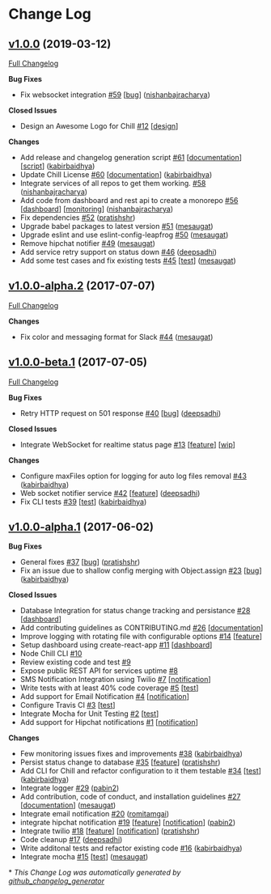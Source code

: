 # Change Log

## [v1.0.0](https://github.com/leapfrogtechnology/chill/tree/v1.0.0) (2019-03-12)
[Full Changelog](https://github.com/leapfrogtechnology/chill/compare/v1.0.0-alpha.2...v1.0.0)

**Bug Fixes**

- Fix websocket integration [\#59](https://github.com/leapfrogtechnology/chill/pull/59) [[bug](https://github.com/leapfrogtechnology/chill/labels/bug)] ([nishanbajracharya](https://github.com/nishanbajracharya))

**Closed Issues**

- Design an Awesome Logo for Chill [\#12](https://github.com/leapfrogtechnology/chill/issues/12) [[design](https://github.com/leapfrogtechnology/chill/labels/design)]

**Changes**

- Add release and changelog generation script [\#61](https://github.com/leapfrogtechnology/chill/pull/61) [[documentation](https://github.com/leapfrogtechnology/chill/labels/documentation)] [[script](https://github.com/leapfrogtechnology/chill/labels/script)] ([kabirbaidhya](https://github.com/kabirbaidhya))
- Update Chill License [\#60](https://github.com/leapfrogtechnology/chill/pull/60) [[documentation](https://github.com/leapfrogtechnology/chill/labels/documentation)] ([kabirbaidhya](https://github.com/kabirbaidhya))
- Integrate services of all repos to get them working. [\#58](https://github.com/leapfrogtechnology/chill/pull/58) ([nishanbajracharya](https://github.com/nishanbajracharya))
- Add code from dashboard and rest api to create a monorepo [\#56](https://github.com/leapfrogtechnology/chill/pull/56) [[dashboard](https://github.com/leapfrogtechnology/chill/labels/dashboard)] [[monitoring](https://github.com/leapfrogtechnology/chill/labels/monitoring)] ([nishanbajracharya](https://github.com/nishanbajracharya))
- Fix dependencies [\#52](https://github.com/leapfrogtechnology/chill/pull/52) ([pratishshr](https://github.com/pratishshr))
- Upgrade babel packages to latest version [\#51](https://github.com/leapfrogtechnology/chill/pull/51) ([mesaugat](https://github.com/mesaugat))
- Upgrade eslint and use eslint-config-leapfrog [\#50](https://github.com/leapfrogtechnology/chill/pull/50) ([mesaugat](https://github.com/mesaugat))
- Remove hipchat notifier [\#49](https://github.com/leapfrogtechnology/chill/pull/49) ([mesaugat](https://github.com/mesaugat))
- Add service retry support on status down [\#46](https://github.com/leapfrogtechnology/chill/pull/46) ([deepsadhi](https://github.com/deepsadhi))
- Add some test cases and fix existing tests [\#45](https://github.com/leapfrogtechnology/chill/pull/45) [[test](https://github.com/leapfrogtechnology/chill/labels/test)] ([mesaugat](https://github.com/mesaugat))

## [v1.0.0-alpha.2](https://github.com/leapfrogtechnology/chill/tree/v1.0.0-alpha.2) (2017-07-07)
[Full Changelog](https://github.com/leapfrogtechnology/chill/compare/v1.0.0-beta.1...v1.0.0-alpha.2)

**Changes**

- Fix color and messaging format for Slack [\#44](https://github.com/leapfrogtechnology/chill/pull/44) ([mesaugat](https://github.com/mesaugat))

## [v1.0.0-beta.1](https://github.com/leapfrogtechnology/chill/tree/v1.0.0-beta.1) (2017-07-05)
[Full Changelog](https://github.com/leapfrogtechnology/chill/compare/v1.0.0-alpha.1...v1.0.0-beta.1)

**Bug Fixes**

- Retry HTTP request on 501 response [\#40](https://github.com/leapfrogtechnology/chill/pull/40) [[bug](https://github.com/leapfrogtechnology/chill/labels/bug)] ([deepsadhi](https://github.com/deepsadhi))

**Closed Issues**

- Integrate WebSocket for realtime status page [\#13](https://github.com/leapfrogtechnology/chill/issues/13) [[feature](https://github.com/leapfrogtechnology/chill/labels/feature)] [[wip](https://github.com/leapfrogtechnology/chill/labels/wip)]

**Changes**

- Configure maxFiles option for logging for auto log files removal [\#43](https://github.com/leapfrogtechnology/chill/pull/43) ([kabirbaidhya](https://github.com/kabirbaidhya))
- Web socket notifier service [\#42](https://github.com/leapfrogtechnology/chill/pull/42) [[feature](https://github.com/leapfrogtechnology/chill/labels/feature)] ([deepsadhi](https://github.com/deepsadhi))
- Fix CLI tests [\#39](https://github.com/leapfrogtechnology/chill/pull/39) [[test](https://github.com/leapfrogtechnology/chill/labels/test)] ([kabirbaidhya](https://github.com/kabirbaidhya))

## [v1.0.0-alpha.1](https://github.com/leapfrogtechnology/chill/tree/v1.0.0-alpha.1) (2017-06-02)
**Bug Fixes**

- General fixes [\#37](https://github.com/leapfrogtechnology/chill/pull/37) [[bug](https://github.com/leapfrogtechnology/chill/labels/bug)] ([pratishshr](https://github.com/pratishshr))
- Fix an issue due to shallow config merging with Object.assign [\#23](https://github.com/leapfrogtechnology/chill/pull/23) [[bug](https://github.com/leapfrogtechnology/chill/labels/bug)] ([kabirbaidhya](https://github.com/kabirbaidhya))

**Closed Issues**

- Database Integration for status change tracking and persistance [\#28](https://github.com/leapfrogtechnology/chill/issues/28) [[dashboard](https://github.com/leapfrogtechnology/chill/labels/dashboard)]
- Add contributing guidelines as CONTRIBUTING.md [\#26](https://github.com/leapfrogtechnology/chill/issues/26) [[documentation](https://github.com/leapfrogtechnology/chill/labels/documentation)]
- Improve logging with rotating file with configurable options [\#14](https://github.com/leapfrogtechnology/chill/issues/14) [[feature](https://github.com/leapfrogtechnology/chill/labels/feature)]
- Setup dashboard using create-react-app [\#11](https://github.com/leapfrogtechnology/chill/issues/11) [[dashboard](https://github.com/leapfrogtechnology/chill/labels/dashboard)]
- Node Chill CLI [\#10](https://github.com/leapfrogtechnology/chill/issues/10)
- Review existing code and test [\#9](https://github.com/leapfrogtechnology/chill/issues/9)
- Expose public REST API for services uptime [\#8](https://github.com/leapfrogtechnology/chill/issues/8)
- SMS Notification Integration using Twilio [\#7](https://github.com/leapfrogtechnology/chill/issues/7) [[notification](https://github.com/leapfrogtechnology/chill/labels/notification)]
- Write tests with at least 40% code coverage [\#5](https://github.com/leapfrogtechnology/chill/issues/5) [[test](https://github.com/leapfrogtechnology/chill/labels/test)]
- Add support for Email Notification [\#4](https://github.com/leapfrogtechnology/chill/issues/4) [[notification](https://github.com/leapfrogtechnology/chill/labels/notification)]
- Configure Travis CI [\#3](https://github.com/leapfrogtechnology/chill/issues/3) [[test](https://github.com/leapfrogtechnology/chill/labels/test)]
- Integrate Mocha for Unit Testing [\#2](https://github.com/leapfrogtechnology/chill/issues/2) [[test](https://github.com/leapfrogtechnology/chill/labels/test)]
- Add support for Hipchat notifications [\#1](https://github.com/leapfrogtechnology/chill/issues/1) [[notification](https://github.com/leapfrogtechnology/chill/labels/notification)]

**Changes**

- Few monitoring issues fixes and improvements [\#38](https://github.com/leapfrogtechnology/chill/pull/38) ([kabirbaidhya](https://github.com/kabirbaidhya))
- Persist status change to database [\#35](https://github.com/leapfrogtechnology/chill/pull/35) [[feature](https://github.com/leapfrogtechnology/chill/labels/feature)] ([pratishshr](https://github.com/pratishshr))
- Add CLI for Chill and refactor configuration to it them testable [\#34](https://github.com/leapfrogtechnology/chill/pull/34) [[test](https://github.com/leapfrogtechnology/chill/labels/test)] ([kabirbaidhya](https://github.com/kabirbaidhya))
- Integrate logger [\#29](https://github.com/leapfrogtechnology/chill/pull/29) ([pabin2](https://github.com/pabin2))
- Add contribution, code of conduct, and installation guidelines [\#27](https://github.com/leapfrogtechnology/chill/pull/27) [[documentation](https://github.com/leapfrogtechnology/chill/labels/documentation)] ([mesaugat](https://github.com/mesaugat))
- Integrate email notification [\#20](https://github.com/leapfrogtechnology/chill/pull/20) ([romitamgai](https://github.com/romitamgai))
- integrate hipchat notification [\#19](https://github.com/leapfrogtechnology/chill/pull/19) [[feature](https://github.com/leapfrogtechnology/chill/labels/feature)] [[notification](https://github.com/leapfrogtechnology/chill/labels/notification)] ([pabin2](https://github.com/pabin2))
- Integrate twilio [\#18](https://github.com/leapfrogtechnology/chill/pull/18) [[feature](https://github.com/leapfrogtechnology/chill/labels/feature)] [[notification](https://github.com/leapfrogtechnology/chill/labels/notification)] ([pratishshr](https://github.com/pratishshr))
- Code cleanup [\#17](https://github.com/leapfrogtechnology/chill/pull/17) ([deepsadhi](https://github.com/deepsadhi))
- Write additonal tests and refactor existing code [\#16](https://github.com/leapfrogtechnology/chill/pull/16) ([kabirbaidhya](https://github.com/kabirbaidhya))
- Integrate mocha [\#15](https://github.com/leapfrogtechnology/chill/pull/15) [[test](https://github.com/leapfrogtechnology/chill/labels/test)] ([mesaugat](https://github.com/mesaugat))



\* *This Change Log was automatically generated by [github_changelog_generator](https://github.com/skywinder/Github-Changelog-Generator)*